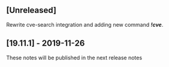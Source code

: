 ## [Unreleased]
Rewrite cve-search integration and adding new command ***!cve***.

## [19.11.1] - 2019-11-26
These notes will be published in the next release notes
